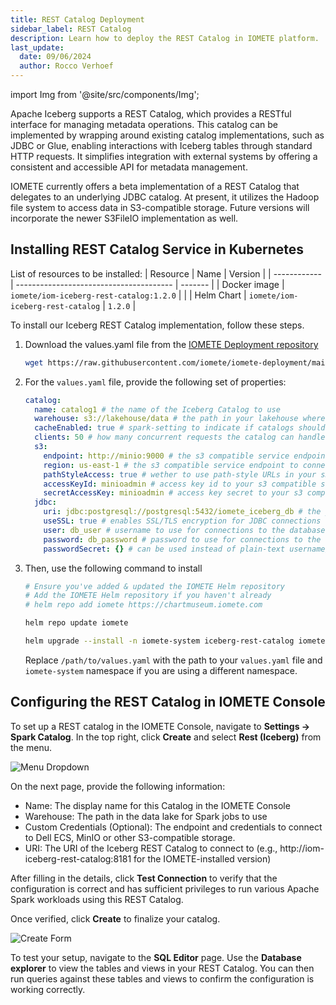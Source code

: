 ```yaml
---
title: REST Catalog Deployment
sidebar_label: REST Catalog
description: Learn how to deploy the REST Catalog in IOMETE platform.
last_update:
  date: 09/06/2024
  author: Rocco Verhoef
---
```


import Img from '@site/src/components/Img';

Apache Iceberg supports a REST Catalog, which provides a RESTful interface for managing metadata operations. This catalog can be implemented by wrapping around existing catalog implementations, such as JDBC or Glue, enabling interactions with Iceberg tables through standard HTTP requests. It simplifies integration with external systems by offering a consistent and accessible API for metadata management.  
  
IOMETE currently offers a beta implementation of a REST Catalog that delegates to an underlying JDBC catalog. At present, it utilizes the Hadoop file system to access data in S3-compatible storage. Future versions will incorporate the newer S3FileIO implementation as well.  


## Installing REST Catalog Service in Kubernetes

List of resources to be installed:
| Resource     | Name                                    | Version |
| ------------ | --------------------------------------- | ------- |
| Docker image | `iomete/iom-iceberg-rest-catalog:1.2.0` |         |
| Helm Chart   | `iomete/iom-iceberg-rest-catalog`       | `1.2.0` |


To install our Iceberg REST Catalog implementation, follow these steps.  

1. Download the values.yaml file from the [IOMETE Deployment repository](https://github.com/iomete/iomete-deployment/blob/main/on-prem/helm/iom-iceberg-rest-catalog/values.yaml)
    ```bash showLineNumbers
    wget https://raw.githubusercontent.com/iomete/iomete-deployment/main/on-prem/helm/iom-iceberg-rest-catalog/values.yaml
    ```

2. For the `values.yaml` file, provide the following set of properties:
    ```yaml showLineNumbers
    catalog:
      name: catalog1 # the name of the Iceberg Catalog to use
      warehouse: s3://lakehouse/data # the path in your lakehouse where you want table metadata for tables in your catalog to be stored
      cacheEnabled: true # spark-setting to indicate if catalogs should be cached or not
      clients: 50 # how many concurrent requests the catalog can handle
      s3:
        endpoint: http://minio:9000 # the s3 compatible service endpoint to connect to
        region: us-east-1 # the s3 compatible service endpoint to connect to
        pathStyleAccess: true # wether to use path-style URLs in your s3 compatible service or not
        accessKeyId: minioadmin # access key id to your s3 compatible service
        secretAccessKey: minioadmin # access key secret to your s3 compatible service
      jdbc:
        uri: jdbc:postgresql://postgresql:5432/iomete_iceberg_db # the jdbc url of your JDBC catalog this REST catalog will wrap around
        useSSL: true # enables SSL/TLS encryption for JDBC connections
        user: db_user # username to use for connections to the database
        password: db_password # password to use for connections to the database
        passwordSecret: {} # can be used instead of plain-text username/pass to get secrets from Kubernetes instead
    ```

3. Then, use the following command to install  
    ```bash showLineNumbers
    # Ensure you've added & updated the IOMETE Helm repository
    # Add the IOMETE Helm repository if you haven't already
    # helm repo add iomete https://chartmuseum.iomete.com

    helm repo update iomete

    helm upgrade --install -n iomete-system iceberg-rest-catalog iomete/iom-iceberg-rest-catalog -f /path/to/values.yaml
    ```
    Replace `/path/to/values.yaml` with the path to your `values.yaml` file and `iomete-system` namespace if you are using a different namespace.


## Configuring the REST Catalog in IOMETE Console

To set up a REST catalog in the IOMETE Console, navigate to **Settings → Spark Catalog**. In the top right, click **Create** and select **Rest (Iceberg)** from the menu.

<Img src="/img/deployment/rest-catalog/menu-dropdown.png" alt="Menu Dropdown"/>

On the next page, provide the following information:

- Name: The display name for this Catalog in the IOMETE Console
- Warehouse: The path in the data lake for Spark jobs to use
- Custom Credentials (Optional): The endpoint and credentials to connect to Dell ECS, MinIO or other S3-compatible storage.
- URI: The URI of the Iceberg REST Catalog to connect to (e.g., http://iom-iceberg-rest-catalog:8181 for the IOMETE-installed version)

After filling in the details, click **Test Connection** to verify that the configuration is correct and has sufficient privileges to run various Apache Spark workloads using this REST Catalog.

Once verified, click **Create** to finalize your catalog.

<Img src="/img/deployment/rest-catalog/rest-catalog-form.png" alt="Create Form"/>

To test your setup, navigate to the **SQL Editor** page. Use the **Database explorer** to view the tables and views in your REST Catalog. You can then run queries against these tables and views to confirm the configuration is working correctly.
